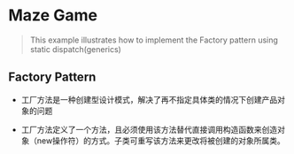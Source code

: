 # Maze Game

> This example illustrates how to implement the Factory pattern using static dispatch(generics)

## Factory Pattern

- 工厂方法是一种创建型设计模式，解决了再不指定具体类的情况下创建产品对象的问题

- 工厂方法定义了一个方法，且必须使用该方法替代直接调用构造函数来创造对象（new操作符）的方式。子类可重写该方法来更改将被创建的对象所属类。